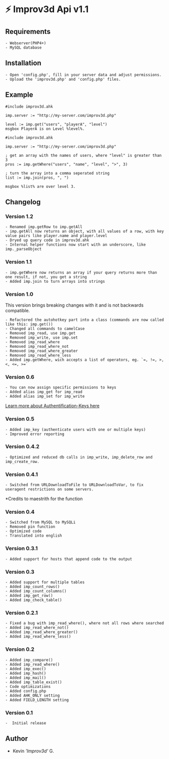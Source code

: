 # :zap: Improv3d Api v1.1

## Requirements
    - Webserver(PHP4+)
    - MySQL database

## Installation
    - Open 'config.php', fill in your server data and adjust permissions.
    - Upload the 'improv3d.php' and 'config.php' files.

## Example
```autohotkey
#include improv3d.ahk

imp.server := "http://my-server.com/improv3d.php"

level := imp.get("users", "playerA", "level")
msgbox PlayerA is on Level %level%.
```
```autohotkey
#include improv3d.ahk

imp.server := "http://my-server.com/improv3d.php"

; get an array with the names of users, where "level" is greater than 3
pros := imp.getWhere("users", "name", "level", ">", 3)

; turn the array into a comma seperated string
list := imp.join(pros, ", ")

msgbox %list% are over level 3.
```

## Changelog
### Version 1.2
    - Renamed imp.getRow to imp.getAll
    - imp.getAll now returns an object, with all values of a row, with key value pairs like player.name and player.level
    - Dryed up query code in improv3d.ahk
    - Internal helper functions now start with an underscore, like imp._parseObject

### Version 1.1
    - imp.getWhere now returns an array if your query returns more than one result, if not, you get a string
    - Added imp.join to turn arrays into strings

### Version 1.0
This version brings breaking changes with it and is not backwards compatible.

    - Refactored the autohotkey part into a class (commands are now called like this: imp.get())
    - Changed all commands to camelCase
    - Removed imp_read, use imp.get
    - Removed imp_write, use imp.set
    - Removed imp_read_where
    - Removed imp_read_where_not
    - Removed imp_read_where_greater
    - Removed imp_read_where_less
    - Added imp.getWhere, wich accepts a list of operators, eg. `=, !=, >, <, <=, >=`

### Version 0.6
    - You can now assign specific permissions to keys
    - Added alias imp_get for imp_read
    - Added alias imp_set for imp_write
[Learn more about Authentification-Keys here](https://github.com/kevgk/AutoHotkey-MySQL-PHP-API/wiki/Authentification-Keys)

### Version 0.5
    - Added imp_key (authenticate users with one or multiple keys)
    - Improved error reporting

### Version 0.4.2
    - Optimized and reduced db calls in imp_write, imp_delete_row and imp_create_row.

### Version 0.4.1
    - Switched from URLDownloadToFile to URLDownloadToVar, to fix useragent restrictions on some servers.
*Credits to maestrith for the function

### Version 0.4
    - Switched from MySQL to MySQLi
    - Removed pin function
    - Optimized code
    - Translated into english

### Version 0.3.1
    - Added support for hosts that append code to the output

### Version 0.3
    - Added support for multiple tables
    - Added imp_count_rows()
    - Added imp_count_columns()
    - Added imp_get_row()
    - Added imp_check_table()

### Version 0.2.1
    - Fixed a bug with imp_read_where(), where not all rows where searched
    - Added imp_read_where_not()
    - Added imp_read_where_greater()
    - Added imp_read_where_less()

### Version 0.2
    - Added imp_compare()
    - Added imp_read_where()
    - Added imp_exec()
    - Added imp_hash()
    - Added imp_mail()
    - Added imp_table_exist()
    - Code optimizations
    - Added config.php
    - Added AHK_ONLY setting
    - Added FIELD_LENGTH setting

### Version 0.1
    -  Initial release

## Author
  - Kevin _'Improv3d'_ G.
